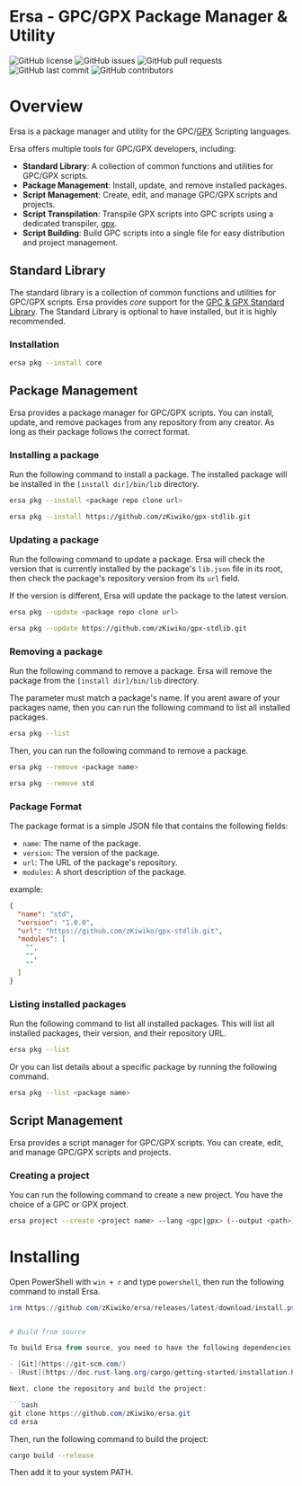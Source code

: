 # Ersa - GPC/GPX Package Manager & Utility

![GitHub license](https://img.shields.io/github/license/zKiwiko/ersa)
![GitHub issues](https://img.shields.io/github/issues/zKiwiko/ersa)
![GitHub pull requests](https://img.shields.io/github/issues-pr/zKiwiko/ersa)
![GitHub last commit](https://img.shields.io/github/last-commit/zKiwiko/ersa)
![GitHub contributors](https://img.shields.io/github/contributors/zKiwiko/ersa)

# Overview

Ersa is a package manager and utility for the GPC/[GPX](https://github.com/zKiwiko/gpx) Scripting languages.

Ersa offers multiple tools for GPC/GPX developers, including:

- **Standard Library**: A collection of common functions and utilities for GPC/GPX scripts.
- **Package Management**: Install, update, and remove installed packages.
- **Script Management**: Create, edit, and manage GPC/GPX scripts and projects.
- **Script Transpilation**: Transpile GPX scripts into GPC scripts using a dedicated
  transpiler, [gpx](https://github.com/zKiwiko/gpx).
- **Script Building**: Build GPC scripts into a single file for easy distribution and project management.

## Standard Library

The standard library is a collection of common functions and utilities for GPC/GPX scripts.
Ersa provides *core* support for the [GPC & GPX Standard Library](https://github.com/zKiwiko/gpx-stdlib).
The Standard Library is optional to have installed, but it is highly recommended.

### Installation

```bash
ersa pkg --install core
```

## Package Management

Ersa provides a package manager for GPC/GPX scripts. You can install, update, and remove packages from any repository
from any creator. As long as their package follows the correct format.

### Installing a package

Run the following command to install a package.
The installed package will be installed in the `[install dir]/bin/lib` directory.

```bash
ersa pkg --install <package repo clone url>
````

```bash
ersa pkg --install https://github.com/zKiwiko/gpx-stdlib.git
```

### Updating a package

Run the following command to update a package.
Ersa will check the version that is currently installed by the package's `lib.json` file in its root, then check the
package's repository version from its `url` field.

If the version is different, Ersa will update the package to the latest version.

```bash
ersa pkg --update <package repo clone url>
````

```bash
ersa pkg --update https://github.com/zKiwiko/gpx-stdlib.git
```

### Removing a package

Run the following command to remove a package.
Ersa will remove the package from the `[install dir]/bin/lib` directory.

The parameter must match a package's name. If you arent aware of your packages name, then you can run the following
command to list all installed packages.

```bash
ersa pkg --list
```

Then, you can run the following command to remove a package.

```bash
ersa pkg --remove <package name>
````

```bash
ersa pkg --remove std
```

### Package Format

The package format is a simple JSON file that contains the following fields:

- `name`: The name of the package.
- `version`: The version of the package.
- `url`: The URL of the package's repository.
- `modules`: A short description of the package.

example:

```json
{
  "name": "std",
  "version": "1.0.0",
  "url": "https://github.com/zKiwiko/gpx-stdlib.git",
  "modules": [
    "",
    "",
    ""
  ]
}
```

### Listing installed packages

Run the following command to list all installed packages.
This will list all installed packages, their version, and their repository URL.

```bash
ersa pkg --list
```

Or you can list details about a specific package by running the following command.

```bash
ersa pkg --list <package name>
```

## Script Management

Ersa provides a script manager for GPC/GPX scripts. You can create, edit, and manage GPC/GPX scripts and projects.

### Creating a project

You can run the following command to create a new project.
You have the choice of a GPC or GPX project.

```bash
ersa project --create <project name> --lang <gpc|gpx> (--output <path>)
```

# Installing

Open PowerShell with `win + r` and type `powershell`, then run the following command to install Ersa.

```powershell 
irm https://github.com/zKiwiko/ersa/releases/latest/download/install.ps1 | iex

```

```powershell

# Build from source

To build Ersa from source, you need to have the following dependencies installed:

- [Git](https://git-scm.com/)
- [Rust](https://doc.rust-lang.org/cargo/getting-started/installation.html)

Next, clone the repository and build the project:

```bash
git clone https://github.com/zKiwiko/ersa.git
cd ersa
```

Then, run the following command to build the project:

```bash
cargo build --release
```

Then add it to your system PATH.